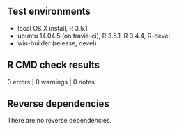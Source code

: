 ## Test environments
* local OS X install, R 3.5.1
* ubuntu 14.04.5 (on travis-ci), R 3.5.1, R 3.4.4, R-devel
* win-builder (release, devel)

## R CMD check results

0 errors | 0 warnings | 0 notes

## Reverse dependencies

There are no reverse dependencies.

